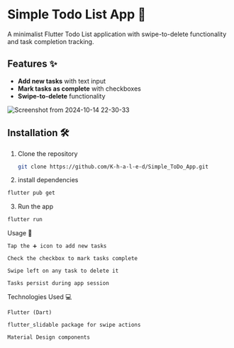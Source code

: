 # Simple Todo List App 📝

A minimalist Flutter Todo List application with swipe-to-delete functionality and task completion tracking.

## Features ✨
- **Add new tasks** with text input
- **Mark tasks as complete** with checkboxes
- **Swipe-to-delete** functionality

![Screenshot from 2024-10-14 22-30-33](https://github.com/user-attachments/assets/b984919f-daa9-4a84-b572-82cd9c1e4081)

## Installation 🛠️
1. Clone the repository
   ```bash
   git clone https://github.com/K-h-a-l-e-d/Simple_ToDo_App.git
   ```
2. install dependencies
```bash
flutter pub get
```
3. Run the app
```bash
flutter run
```
Usage 🚀

    Tap the ➕ icon to add new tasks

    Check the checkbox to mark tasks complete

    Swipe left on any task to delete it

    Tasks persist during app session
Technologies Used 💻

    Flutter (Dart)

    flutter_slidable package for swipe actions

    Material Design components
